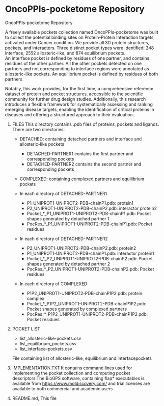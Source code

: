 # OncoPPIs-pocketome Repository

OncoPPIs-pocketome Repository

A freely available pockets collection named OncoPPIs-pocketome was built to collect the potential binding sites on Protein-Protein Interaction targets, activated under Cancer condition.
We provide all 3D protein structures, pockets, and interactors. Three distinct pocket types were identified: 248 interface, 2552 allosteric-like, and 874 equilibrium pockets.  
An interface pocket is defined by residues of one partner, and contains residues of the other partner. All the other pockets detected on one partners  and not corresponding to interface regions were annotated as allosteric-like pockets. 
An equilibrium pocket is defined by residues of both partners. 

Notably, this work provides, for the first time, a comprehensive reference dataset of protein and pocket structures, accessible to the scientific community for further drug design studies. Additionally, this research introduces a flexible framework for systematically assessing and ranking emerging disease targets, enabling the identification of critical proteins in diseases and offering a structured approach to their evaluation.

1. FILES
This directory contains .pdb files of proteins, pockets and ligands. 
There are two directories:
    - DETACHED: containing detached partners and interface and allosteric-like pockets
        - DETACHED-PARTNER1 contains the first partner and corresponding pockets
        - DETACHED-PARTNER2 contains the second partner and corresponding pockets
    - COMPLEXED: containing complexed partners and equilibrium pockets

    - In each directory of DETACHED-PARTNER1
        - P1_UNIPROT1-UNIPROT2-PDB-chainP1.pdb: protein1
        - P2_UNIPROT1-UNIPROT2-PDB-chainP2.pdb: interactor protein2
        - Pocket_*_P1_UNIPROT1-UNIPROT2-PDB-chainP1.pdb: Pocket shapes generated by detached partner 1
        - PocRes_*_P1_UNIPROT1-UNIPROT2-PDB-chainP1.pdb: Pocket residues

    - In each directory of DETACHED-PARTNER2
        - P2_UNIPROT1-UNIPROT2-PDB-chainP2.pdb: protein2
        - P1_UNIPROT1-UNIPROT2-PDB-chainP1.pdb: interactor protein1
        - Pocket_*_P2_UNIPROT1-UNIPROT2-PDB-chainP2.pdb: Pocket shapes generated by detached partner 2
        - PocRes_*_P2_UNIPROT1-UNIPROT2-PDB-chainP2.pdb: Pocket residues

    - In each directory of COMPLEXED
        - P1P2_UNIPROT1-UNIPROT2-PDB-chainP1P2.pdb: protein complex
        - Pocket_*_P1P2_UNIPROT1-UNIPROT2-PDB-chainP1P2.pdb: Pocket shapes generated by complexed partners 
        - PocRes_*_P1P2_UNIPROT1-UNIPROT2-PDB-chainP1P2.pdb: Pocket residues

1. POCKET LIST
    - list_allosteric-like-pockets.csv
    - list_equilibrium_pockets.csv
    - list_interface-pockets.csv

	File containing list of allosteric-like, equilibrium and interfacepockets

2. IMPLEMENTATION.TXT
It contains command lines used for implementing the pocket collection and computing pocket descriptors.The BioGPS software, containing flap* executables is available from https://www.moldiscovery.com/ and trial licenses are available to both commercial and academic users.

1. README.md, This file

